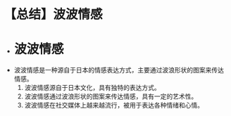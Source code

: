 # 【总结】波波情感

-   # 波波情感
-   波波情感是一种源自于日本的情感表达方式，主要通过波浪形状的图案来传达情感。
    1.  波波情感源自于日本文化，具有独特的表达方式。
    2.  波波情感通过波浪形状的图案来传达情感，具有一定的艺术性。
    3.  波波情感在社交媒体上越来越流行，被用于表达各种情绪和心情。
